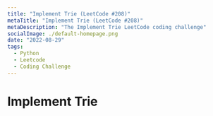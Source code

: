 ```yaml
---
title: "Implement Trie (LeetCode #208)"
metaTitle: "Implement Trie (LeetCode #208)"
metaDescription: "The Implement Trie LeetCode coding challenge"
socialImage: ./default-homepage.png
date: "2022-08-29"
tags:
  - Python
  - Leetcode
  - Coding Challenge
---
```


# Implement Trie
